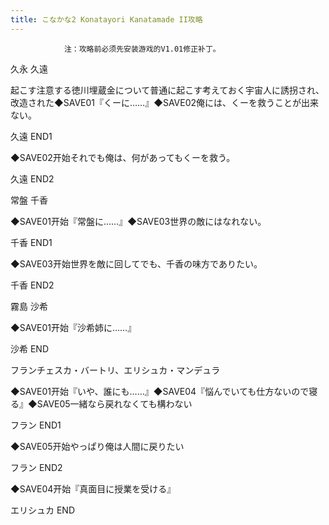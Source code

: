 ```yaml
---
title: こなかな2 Konatayori Kanatamade II攻略
---
```


                注：攻略前必须先安装游戏的V1.01修正补丁。

久永 久遠

起こす注意する徳川埋蔵金について普通に起こす考えておく宇宙人に誘拐され、改造された◆SAVE01『くーに……』◆SAVE02俺には、くーを救うことが出来ない。

久遠 END1

◆SAVE02开始それでも俺は、何があってもくーを救う。

久遠 END2

常盤 千香

◆SAVE01开始『常盤に……』◆SAVE03世界の敵にはなれない。

千香 END1

◆SAVE03开始世界を敵に回してでも、千香の味方でありたい。

千香 END2

霧島 沙希

◆SAVE01开始『沙希姉に……』

沙希 END

フランチェスカ・バートリ、エリシュカ・マンデュラ

◆SAVE01开始『いや、誰にも……』◆SAVE04『悩んでいても仕方ないので寝る』◆SAVE05一緒なら戻れなくても構わない

フラン END1

◆SAVE05开始やっぱり俺は人間に戻りたい

フラン END2

◆SAVE04开始『真面目に授業を受ける』

エリシュカ END
              
